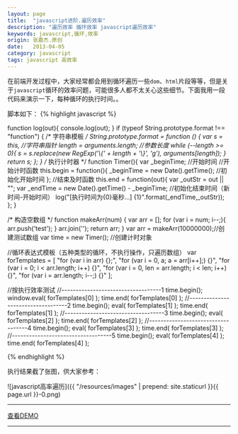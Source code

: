 ```yaml
---
layout: page
title:  "javascript进阶.遍历效率"
description: "遍历效率 循环效率 javascript遍历效率"
keywords: javascript,循环,效率
origin: 张嘉杰.原创
date:   2013-04-05
category: javascript
tags: javascript 高效率
---
```

在前端开发过程中，大家经常都会用到循环遍历一些`dom`、`html`片段等等，但是关于`javascript`循环的效率问题，可能很多人都不太关心这些细节。下面我用一段代码来演示一下，每种循环的执行时间。。  
<!--more-->

脚本如下：
{% highlight javascript %}

function log(out){ console.log(out);  }
if (typeof String.prototype.format !== "function") {
	/* 字符串模板 */
	String.prototype.format = function () {
		var s = this, //字符串指针
			length = arguments.length; //参数长度
		while (--length >= 0){
			s = s.replace(new RegExp('\\{' + length + '\\}', 'g'), arguments[length]);
		}
		return s;
	};
}
/* 执行计时器 */
function Timer(){
	var _beginTime; //开始时间
	//开始计时函数
	this.begin = function(){
		_beginTime = new Date().getTime(); //初始化开始时间
	};
	//结束及时函数
	this.end = function(out){
		var _outStr = out || "";
		var _endTime = new Date().getTime() - _beginTime; //初始化结束时间（新时间-开始时间）
		log("[执行时间为{0}毫秒...] {1}".format(_endTime,_outStr));
	};
}

/* 构造空数组 */
function makeArr(num) {
	var arr = [];
	for (var i = num; i--;){
		arr.push('test');
	}
	arr.join('');
	return arr;
}
var arr = makeArr(10000000);//创建测试数组
var time = new Timer(); //创建计时对象

//循环表达式模板（五种类型的循环，不执行操作，只遍历数组）
var forTemplates = [
	"for (var i in arr) {};",
	"for (var i = 0, a; a = arr[i++];) {}",
	"for (var i = 0; i < arr.length; i++) {}",
	"for (var i = 0, len = arr.length; i < len; i++) {}",
	"for (var i = arr.length; i--;) {}"
];

//按执行效率测试
//-----------------------------------1
time.begin();
window.eval( forTemplates[0] );
time.end( forTemplates[0] );
//-----------------------------------2
time.begin();
eval( forTemplates[1] );
time.end( forTemplates[1] );
//-----------------------------------3
time.begin();
eval( forTemplates[2] );
time.end( forTemplates[2] );
//-----------------------------------4
time.begin();
eval( forTemplates[3] );
time.end( forTemplates[3] );
//-----------------------------------5
time.begin();
eval( forTemplates[4] );
time.end( forTemplates[4] );

{% endhighlight %}

执行结果截了张图，供大家参考： 

![javascript高率遍历]({{ "/resources/images" | prepend: site.staticurl }}{{ page.url }}-0.png)

-----------------------

<a class="btn btn-primary btn-sm" href="/resources/demo{{ page.url}}.html" target="_blank">查看DEMO</a> 

-----------------------
